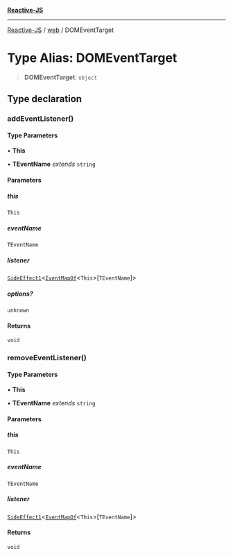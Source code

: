 [**Reactive-JS**](../../README.md)

***

[Reactive-JS](../../README.md) / [web](../README.md) / DOMEventTarget

# Type Alias: DOMEventTarget

> **DOMEventTarget**: `object`

## Type declaration

### addEventListener()

#### Type Parameters

• **This**

• **TEventName** *extends* `string`

#### Parameters

##### this

`This`

##### eventName

`TEventName`

##### listener

[`SideEffect1`](../../functions/type-aliases/SideEffect1.md)\<[`EventMapOf`](EventMapOf.md)\<`This`\>\[`TEventName`\]\>

##### options?

`unknown`

#### Returns

`void`

### removeEventListener()

#### Type Parameters

• **This**

• **TEventName** *extends* `string`

#### Parameters

##### this

`This`

##### eventName

`TEventName`

##### listener

[`SideEffect1`](../../functions/type-aliases/SideEffect1.md)\<[`EventMapOf`](EventMapOf.md)\<`This`\>\[`TEventName`\]\>

#### Returns

`void`
